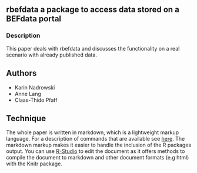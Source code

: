 ## rbefdata a package to access data stored on a BEFdata portal

### Description

This paper deals with rbefdata and discusses the functionality on a real
scenario with already published data.

## Authors

* Karin Nadrowski
* Anne Lang
* Claas-Thido Pfaff

## Technique

The whole paper is written in markdown, which is a lightweight markup language.
For a description of commands that are available see
[here](http://markdown.de/syntax/). The markdown markup makes it easier to
handle the inclusion of the R packages output. You can use
[R-Studio](http://www.rstudio.com/) to edit the document as it offers methods
to compile the document to markdown and other document formats (e.g html) with
the Knitr package.
